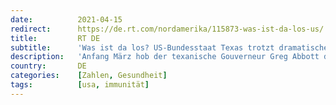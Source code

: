```yaml
---
date:          2021-04-15
redirect:      https://de.rt.com/nordamerika/115873-was-ist-da-los-us/
title:         RT DE
subtitle:      'Was ist da los? US-Bundesstaat Texas trotzt dramatischen Corona-Prophezeiungen'
description:   'Anfang März hob der texanische Gouverneur Greg Abbott die verbliebenen Corona-Beschränkungen auf. Der prophezeite rasante Anstieg der "Infektionszahlen" blieb jedoch aus. Stattdessen verzeichnet Texas fallende Zahlen. Sogar eine "Herdenimmunität" sieht Abbott bald erreicht.'
country:       DE
categories:    [Zahlen, Gesundheit]
tags:          [usa, immunität]
---
```

